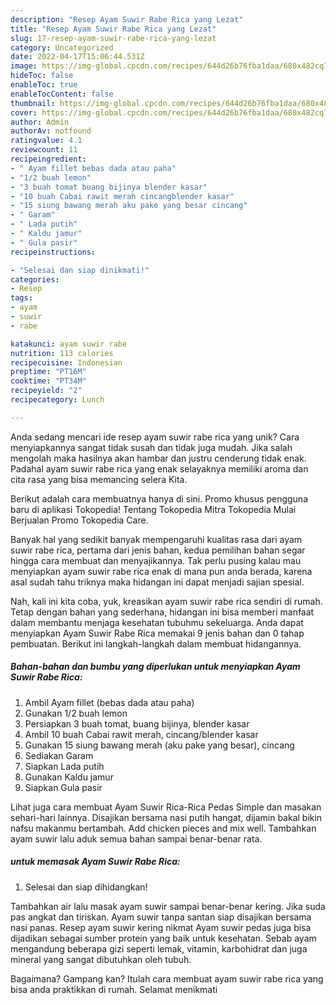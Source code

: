 ```yaml
---
description: "Resep Ayam Suwir Rabe Rica yang Lezat"
title: "Resep Ayam Suwir Rabe Rica yang Lezat"
slug: 17-resep-ayam-suwir-rabe-rica-yang-lezat
category: Uncategorized
date: 2022-04-17T15:06:44.531Z
image: https://img-global.cpcdn.com/recipes/644d26b76fba1daa/680x482cq70/ayam-suwir-rabe-rica-foto-resep-utama.jpg
hideToc: false
enableToc: true
enableTocContent: false
thumbnail: https://img-global.cpcdn.com/recipes/644d26b76fba1daa/680x482cq70/ayam-suwir-rabe-rica-foto-resep-utama.jpg
cover: https://img-global.cpcdn.com/recipes/644d26b76fba1daa/680x482cq70/ayam-suwir-rabe-rica-foto-resep-utama.jpg
author: Admin
authorAv: notfound
ratingvalue: 4.1
reviewcount: 11
recipeingredient:
- " Ayam fillet bebas dada atau paha"
- "1/2 buah lemon"
- "3 buah tomat buang bijinya blender kasar"
- "10 buah Cabai rawit merah cincangblender kasar"
- "15 siung bawang merah aku pake yang besar cincang"
- " Garam"
- " Lada putih"
- " Kaldu jamur"
- " Gula pasir"
recipeinstructions:

- "Selesai dan siap dinikmati!"
categories:
- Resep
tags:
- ayam
- suwir
- rabe

katakunci: ayam suwir rabe 
nutrition: 113 calories
recipecuisine: Indonesian
preptime: "PT16M"
cooktime: "PT34M"
recipeyield: "2"
recipecategory: Lunch

---
```





Anda sedang mencari ide resep ayam suwir rabe rica yang unik? Cara menyiapkannya sangat tidak susah dan tidak juga mudah. Jika salah mengolah maka hasilnya akan hambar dan justru cenderung tidak enak. Padahal ayam suwir rabe rica yang enak selayaknya memiliki aroma dan cita rasa yang bisa memancing selera Kita.





Berikut adalah cara membuatnya hanya di sini. Promo khusus pengguna baru di aplikasi Tokopedia! Tentang Tokopedia Mitra Tokopedia Mulai Berjualan Promo Tokopedia Care.

Banyak hal yang sedikit banyak mempengaruhi kualitas rasa dari ayam suwir rabe rica, pertama dari jenis bahan, kedua pemilihan bahan segar hingga cara membuat dan menyajikannya. Tak perlu pusing kalau mau menyiapkan ayam suwir rabe rica enak di mana pun anda berada, karena asal sudah tahu triknya maka hidangan ini dapat menjadi sajian spesial.






Nah, kali ini kita coba, yuk, kreasikan ayam suwir rabe rica sendiri di rumah. Tetap dengan bahan yang sederhana, hidangan ini bisa memberi manfaat dalam membantu menjaga kesehatan tubuhmu sekeluarga. Anda dapat menyiapkan Ayam Suwir Rabe Rica memakai 9 jenis bahan dan 0 tahap pembuatan. Berikut ini langkah-langkah dalam membuat hidangannya.

<!--inarticleads1-->

##### Bahan-bahan dan bumbu yang diperlukan untuk menyiapkan Ayam Suwir Rabe Rica:

1. Ambil  Ayam fillet (bebas dada atau paha)
1. Gunakan 1/2 buah lemon
1. Persiapkan 3 buah tomat, buang bijinya, blender kasar
1. Ambil 10 buah Cabai rawit merah, cincang/blender kasar
1. Gunakan 15 siung bawang merah (aku pake yang besar), cincang
1. Sediakan  Garam
1. Siapkan  Lada putih
1. Gunakan  Kaldu jamur
1. Siapkan  Gula pasir


Lihat juga cara membuat Ayam Suwir Rica-Rica Pedas Simple dan masakan sehari-hari lainnya. Disajikan bersama nasi putih hangat, dijamin bakal bikin nafsu makanmu bertambah. Add chicken pieces and mix well. Tambahkan ayam suwir lalu aduk semua bahan sampai benar-benar rata. 

<!--inarticleads2-->

#####  untuk memasak Ayam Suwir Rabe Rica:


1. Selesai dan siap dihidangkan!

Tambahkan air lalu masak ayam suwir sampai benar-benar kering. Jika suda pas angkat dan tiriskan. Ayam suwir tanpa santan siap disajikan bersama nasi panas. Resep ayam suwir kering nikmat Ayam suwir pedas juga bisa dijadikan sebagai sumber protein yang baik untuk kesehatan. Sebab ayam mengandung beberapa gizi seperti lemak, vitamin, karbohidrat dan juga mineral yang sangat dibutuhkan oleh tubuh. 

Bagaimana? Gampang kan? Itulah cara membuat ayam suwir rabe rica yang bisa anda praktikkan di rumah. Selamat menikmati
